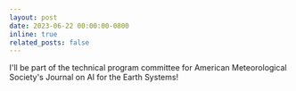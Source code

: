 ```yaml
---
layout: post
date: 2023-06-22 00:00:00-0800
inline: true
related_posts: false
---
```


I'll be part of the technical program committee for American Meteorological Society's Journal on AI for the Earth Systems!
